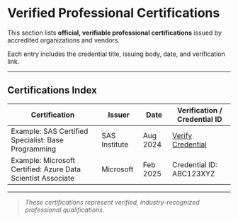 # Verified Professional Certifications

This section lists **official, verifiable professional certifications** issued by accredited organizations and vendors.  

Each entry includes the credential title, issuing body, date, and verification link.

---

## Certifications Index

| Certification | Issuer | Date | Verification / Credential ID |
|----------------|---------|------|-------------------------------|
| Example: SAS Certified Specialist: Base Programming | SAS Institute | Aug 2024 | [Verify Credential](https://www.your-verification-link.com) |
| Example: Microsoft Certified: Azure Data Scientist Associate | Microsoft | Feb 2025 | Credential ID: ABC123XYZ |

---

> _These certifications represent verified, industry-recognized professional qualifications._

